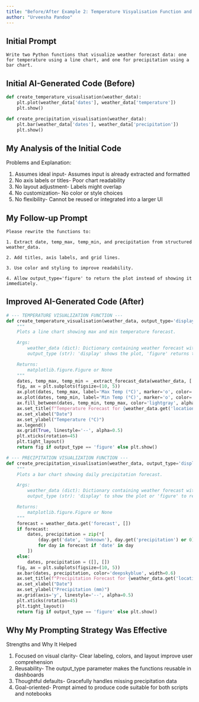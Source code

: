 ```yaml
---
title: "Before/After Example 2: Temperature Visyalisation Function and Precipitation visualisation Function"
author: "Urveesha Pandoo"
---
```



## Initial Prompt

```
Write two Python functions that visualize weather forecast data: one for temperature using a line chart, and one for precipitation using a bar chart.
```

## Initial AI-Generated Code (Before)

```python
def create_temperature_visualisation(weather_data):
    plt.plot(weather_data['dates'], weather_data['temperature'])
    plt.show()

def create_precipitation_visualisation(weather_data):
    plt.bar(weather_data['dates'], weather_data['precipitation'])
    plt.show()

```

## My Analysis of the Initial Code

Problems and Explanation:
1. Assumes ideal input-	Assumes input is already extracted and formatted
2. No axis labels or titles-	Poor chart readability
3. No layout adjustment-	Labels might overlap
4. No customization-	No color or style choices
5. No flexibility-	Cannot be reused or integrated into a larger UI

## My Follow-up Prompt

```
Please rewrite the functions to:

1. Extract date, temp_max, temp_min, and precipitation from structured weather_data.

2. Add titles, axis labels, and grid lines.

3. Use color and styling to improve readability.

4. Allow output_type='figure' to return the plot instead of showing it immediately.
```

## Improved AI-Generated Code (After)

```python
# --- TEMPERATURE VISUALIZATION FUNCTION ---
def create_temperature_visualisation(weather_data, output_type='display'):
    """
    Plots a line chart showing max and min temperature forecast.

    Args:
        weather_data (dict): Dictionary containing weather forecast with 'forecast' list.
        output_type (str): 'display' shows the plot, 'figure' returns the figure object.

    Returns:
        matplotlib.figure.Figure or None
    """
    dates, temp_max, temp_min = _extract_forecast_data(weather_data, ['date', 'temp_max', 'temp_min'])
    fig, ax = plt.subplots(figsize=(10, 5))
    ax.plot(dates, temp_max, label='Max Temp (°C)', marker='o', color='crimson')
    ax.plot(dates, temp_min, label='Min Temp (°C)', marker='o', color='royalblue')
    ax.fill_between(dates, temp_min, temp_max, color='lightgray', alpha=0.3)
    ax.set_title(f"Temperature Forecast for {weather_data.get('location', 'Unknown')}")
    ax.set_xlabel("Date")
    ax.set_ylabel("Temperature (°C)")
    ax.legend()
    ax.grid(True, linestyle='--', alpha=0.5)
    plt.xticks(rotation=45)
    plt.tight_layout()
    return fig if output_type == 'figure' else plt.show()

# --- PRECIPITATION VISUALIZATION FUNCTION ---
def create_precipitation_visualisation(weather_data, output_type='display'):
    """
    Plots a bar chart showing daily precipitation forecast.

    Args:
        weather_data (dict): Dictionary containing weather forecast with 'forecast' list.
        output_type (str): 'display' to show the plot or 'figure' to return it.

    Returns:
        matplotlib.figure.Figure or None
    """
    forecast = weather_data.get('forecast', [])
    if forecast:
        dates, precipitation = zip(*[
            (day.get('date', 'Unknown'), day.get('precipitation') or 0)
            for day in forecast if 'date' in day
        ])
    else:
        dates, precipitation = ([], [])
    fig, ax = plt.subplots(figsize=(10, 5))
    ax.bar(dates, precipitation, color='deepskyblue', width=0.6)
    ax.set_title(f"Precipitation Forecast for {weather_data.get('location', 'Unknown')}")
    ax.set_xlabel("Date")
    ax.set_ylabel("Precipitation (mm)")
    ax.grid(axis='y', linestyle='--', alpha=0.5)
    plt.xticks(rotation=45)
    plt.tight_layout()
    return fig if output_type == 'figure' else plt.show()
```

## Why My Prompting Strategy Was Effective

Strengths and Why It Helped
1. Focused on visual clarity- Clear labeling, colors, and layout improve user comprehension
2. Reusability-	The output_type parameter makes the functions reusable in dashboards
3. Thoughtful defaults-	Gracefully handles missing precipitation data
4. Goal-oriented-	Prompt aimed to produce code suitable for both scripts and notebooks
